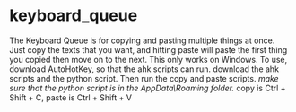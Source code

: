 # keyboard_queue
The Keyboard Queue is for copying and pasting multiple things at once. Just copy the texts that you want, and hitting paste will paste the first thing you copied then move on to the next.
This only works on Windows.
To use, download AutoHotKey, so that the ahk scripts can run.
download the ahk scripts and the python script.
Then run the copy and paste scripts.
*make sure that the python script is in the AppData\Roaming folder.*
copy is Ctrl + Shift + C, paste is Ctrl + Shift + V
